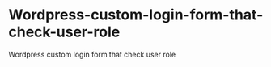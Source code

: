 # Wordpress-custom-login-form-that-check-user-role
Wordpress custom login form that check user role
